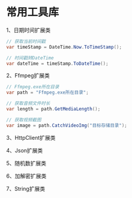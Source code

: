 # 常用工具库

1、日期时间扩展类

```c#
// 获取当前时间戳
var timeStamp = DateTime.Now.ToTimeStamp();

// 时间戳转DateTime
var dateTime = timeStamp.ToDateTime();
```

2、Ffmpeg扩展类

```c#
// Ffmpeg.exe所在目录
var path = "Ffmpeg.exe所在目录";

// 获取音频文件时长
var length = path.GetMediaLength();

// 获取视频截图
var image = path.CatchVideoImg("目标存储目录");
```

3、HttpClient扩展类

4、Json扩展类

5、随机数扩展类

6、加解密扩展类

7、String扩展类
